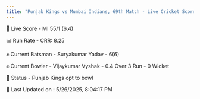 ```yaml
---
title: "Punjab Kings vs Mumbai Indians, 69th Match - Live Cricket Score"
---
```


🔴 Live Score - MI 55/1 (6.4)  

📊 Run Rate - CRR: 8.25  

✊ Current Batsman - Suryakumar Yadav - 6(6)  

✊ Current Bowler - Vijaykumar Vyshak - 0.4 Over 3 Run - 0 Wicket  

📑 Status - Punjab Kings opt to bowl

📝 Last Updated on : 5/26/2025, 8:04:17 PM  

